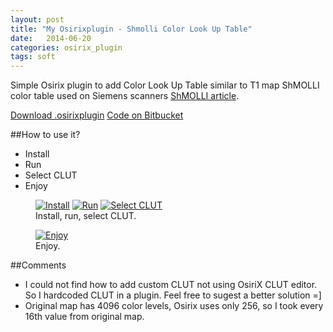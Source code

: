 ```yaml
---
layout: post
title: "My Osirixplugin - Shmolli Color Look Up Table"
date:   2014-06-20
categories: osirix_plugin
tags: soft
---
```


Simple Osirix plugin to add Color Look Up Table similar to T1 map ShMOLLI color table used on Siemens scanners
[ShMOLLI article](http://www.jcmr-online.com/content/12/1/69).

<div markdown="0">
<a href="https://bitbucket.org/kwerys/shmolli_clut/downloads/ShMolli_CLUT.osirixplugin.zip" class="btn btn-success">Download .osirixplugin</a>
<a href="https://bitbucket.org/kwerys/shmolli_clut.git" class="btn btn-info">Code on Bitbucket</a>
</div>


##How to use it?

<ul>
  <li>Install</li>
  <li>Run</li>
  <li>Select CLUT</li>
  <li>Enjoy</li>
</ul>

<figure class="third">
  <a href="{{ site.url }}/images/ShMolli_CLUT/install.png"><img src="{{ site.url }}/images/ShMolli_CLUT/install.png" alt="Install"></a>
  <a href="{{ site.url }}/images/ShMolli_CLUT/run.png"><img src="{{ site.url }}/images/ShMolli_CLUT/run.png" alt="Run"></a>
  <a href="{{ site.url }}/images/ShMolli_CLUT/selectCLUT.png"><img src="{{ site.url }}/images/ShMolli_CLUT/selectCLUT.png" alt="Select CLUT"/></a>
  <figcaption>Install, run, select CLUT.</figcaption>
</figure>

<figure >
  <a href="{{ site.url }}/images/ShMolli_CLUT/enjoy.png"><img src="{{ site.url }}/images/ShMolli_CLUT/enjoy.png" alt="Enjoy"></a>
  <figcaption>Enjoy.</figcaption>
</figure>


##Comments
* I could not find how to add custom CLUT not using OsiriX CLUT editor. So I hardcoded CLUT in a plugin. Feel free to sugest a better solution =]
* Original map has 4096 color levels, Osirix uses only 256, so I took every 16th value from original map.
